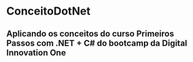 # ConceitoDotNet

## Aplicando os conceitos do curso Primeiros Passos com .NET + C# do bootcamp da Digital Innovation One
